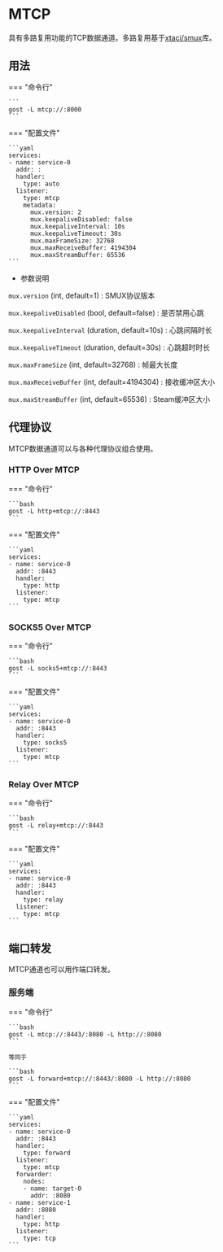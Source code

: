 # MTCP

具有多路复用功能的TCP数据通道。多路复用基于[xtaci/smux](https://github.com/xtaci/smux)库。

## 用法

=== "命令行"

    ```
    gost -L mtcp://:8000
    ```

=== "配置文件"

    ```yaml
    services:
    - name: service-0
      addr: :
      handler:
        type: auto
      listener:
        type: mtcp
        metadata:
          mux.version: 2
          mux.keepaliveDisabled: false
          mux.keepaliveInterval: 10s
          mux.keepaliveTimeout: 30s
          mux.maxFrameSize: 32768
          mux.maxReceiveBuffer: 4194304
          mux.maxStreamBuffer: 65536
    ```

* 参数说明

`mux.version` (int, default=1)
:    SMUX协议版本

`mux.keepaliveDisabled` (bool, default=false)
:    是否禁用心跳

`mux.keepaliveInterval` (duration, default=10s)
:    心跳间隔时长

`mux.keepaliveTimeout` (duration, default=30s)
:    心跳超时时长

`mux.maxFrameSize` (int, default=32768)
:    帧最大长度

`mux.maxReceiveBuffer` (int, default=4194304)
:    接收缓冲区大小

`mux.maxStreamBuffer` (int, default=65536)
:    Steam缓冲区大小

## 代理协议

MTCP数据通道可以与各种代理协议组合使用。

### HTTP Over MTCP

=== "命令行"

    ```bash
    gost -L http+mtcp://:8443
    ```

=== "配置文件"

    ```yaml
    services:
    - name: service-0
      addr: :8443
      handler:
        type: http
      listener:
        type: mtcp
    ```

### SOCKS5 Over MTCP

=== "命令行"

    ```bash
    gost -L socks5+mtcp://:8443
    ```

=== "配置文件"

    ```yaml
    services:
    - name: service-0
      addr: :8443
      handler:
        type: socks5
      listener:
        type: mtcp
    ```

### Relay Over MTCP

=== "命令行"

    ```bash
    gost -L relay+mtcp://:8443
    ```

=== "配置文件"

    ```yaml
    services:
    - name: service-0
      addr: :8443
      handler:
        type: relay
      listener:
        type: mtcp
    ```

## 端口转发

MTCP通道也可以用作端口转发。

### 服务端

=== "命令行"

    ```bash
    gost -L mtcp://:8443/:8080 -L http://:8080
    ```

	等同于

    ```bash
    gost -L forward+mtcp://:8443/:8080 -L http://:8080
    ```

=== "配置文件"

    ```yaml
    services:
    - name: service-0
      addr: :8443
      handler:
        type: forward
      listener:
        type: mtcp
      forwarder:
        nodes:
        - name: target-0
          addr: :8080
    - name: service-1
      addr: :8080
      handler:
        type: http
      listener:
        type: tcp
    ```
